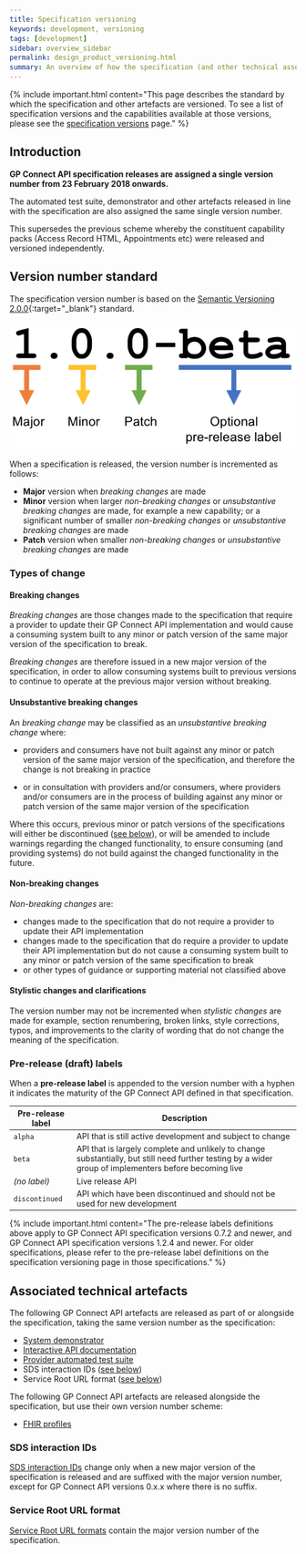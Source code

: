 ```yaml
---
title: Specification versioning
keywords: development, versioning
tags: [development]
sidebar: overview_sidebar
permalink: design_product_versioning.html
summary: An overview of how the specification (and other technical assets) are versioned
---
```


{% include important.html content="This page describes the standard by which the specification and other artefacts are versioned.  To see a list of specification versions and the capabilities available at those versions, please see the [specification versions](https://developer.nhs.uk/gp-connect-specification-versions/) page." %}

## Introduction ##

**GP Connect API specification releases are assigned a single version number from 23 February 2018 onwards.**

The automated test suite, demonstrator and other artefacts released in line with the specification are also assigned the same single version number.

This supersedes the previous scheme whereby the constituent capability packs (Access Record HTML, Appointments etc) were released and versioned independently.

## Version number standard ##

The specification version number is based on the [Semantic Versioning 2.0.0](http://semver.org/){:target="_blank"} standard.

![Semantic versioning diagram](images/design/semantic-versioning.png)

When a specification is released, the version number is incremented as follows:

- **Major** version when *breaking changes* are made
- **Minor** version when larger *non-breaking changes* or *unsubstantive breaking changes* are made, for example a new capability; or a significant number of smaller *non-breaking changes* or *unsubstantive breaking changes* are made
- **Patch** version when smaller *non-breaking changes* or *unsubstantive breaking changes* are made

### Types of change ###

#### Breaking changes ####

*Breaking changes* are those changes made to the specification that require a provider to update their GP Connect API implementation and would cause a consuming system built to any minor or patch version of the same major version of the specification to break.

*Breaking changes* are therefore issued in a new major version of the specification, in order to allow consuming systems built to previous versions to continue to operate at the previous major version without breaking.

#### Unsubstantive breaking changes ####

An *breaking change* may be classified as an *unsubstantive breaking change* where:

- providers and consumers have not built against any minor or patch version of the same major version of the specification, and therefore the change is not breaking in practice

- or in consultation with providers and/or consumers, where providers and/or consumers are in the process of building against any minor or patch version of the same major version of the specification

Where this occurs, previous minor or patch versions of the specifications will either be discontinued ([see below](#pre-release-draft-labels)), or will be amended to include warnings regarding the changed functionality, to ensure consuming (and providing systems) do not build against the changed functionality in the future.

#### Non-breaking changes ####

*Non-breaking changes* are: 

- changes made to the specification that do not require a provider to update their API implementation
- changes made to the specification that do require a provider to update their API implementation but do not cause a consuming system built to any minor or patch version of the same specification to break
- or other types of guidance or supporting material not classified above

#### Stylistic changes and clarifications ####

The version number may not be incremented when *stylistic changes* are made for example, section renumbering, broken links, style corrections, typos, and improvements to the clarity of wording that do not change the meaning of the specification.

### Pre-release (draft) labels ###

When a **pre-release label** is appended to the version number with a hyphen it indicates the maturity of the GP Connect API defined in that specification.

| Pre-release label | Description            | 
|-------------------|--------------------|
| `alpha`           | API that is still active development and subject to change |
| `beta`            | API that is largely complete and unlikely to change substantially, but still need further testing by a wider group of implementers before becoming live |
| *(no label)* 		| Live release API |
| `discontinued`    | API which have been discontinued and should not be used for new development |

{% include important.html content="The pre-release labels definitions above apply to GP Connect API specification versions 0.7.2 and newer, and GP Connect API specification versions 1.2.4 and newer. For older specifications, please refer to the pre-release label definitions on the specification versioning page in those specifications." %}

## Associated technical artefacts ##

The following GP Connect API artefacts are released as part of or alongside the specification, taking the same version number as the specification:

- [System demonstrator](system_demonstrator.html)
- [Interactive API documentation](system_swagger.html)
- [Provider automated test suite](testing_deliverables.html)
- SDS interaction IDs ([see below](#sds-interaction-ids))
- Service Root URL format ([see below](#service-root-url-format))

The following GP Connect API artefacts are released alongside the specification, but use their own version number scheme:

- [FHIR profiles](development_fhir_resource_guidance.html)

### SDS interaction IDs ###

[SDS interaction IDs](integration_interaction_ids.html) change only when a new major version of the specification is released and are suffixed with the major version number, except for GP Connect API versions 0.x.x where there is no suffix.

### Service Root URL format ###

[Service Root URL formats](development_general_api_guidance.html#service-root-url-versioning) contain the major version number of the specification.
